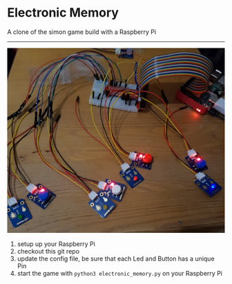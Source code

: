 # Electronic Memory
A clone of the simon game build with a Raspberry Pi

---

![alt text](electronic_memory_raspberry_pi.jpg "Setup")

1. setup up your Raspberry Pi
2. checkout this git repo
3. update the config file, be sure that each Led and Button has a unique Pin
4. start the game with `python3 electronic_memory.py` on your Raspberry Pi 